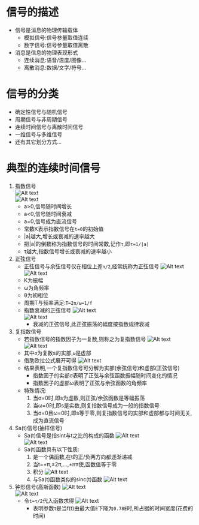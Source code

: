 # 信号的描述
* 信号是消息的物理传输载体
    * 模拟信号:信号参量取值连续
    * 数字信号:信号参量取值离散
* 消息是信息的物理表现形式
    * 连续消息:语音/温度/图像...
    * 离散消息:数据/文字/符号...
# 信号的分类
* 确定性信号与随机信号
* 周期信号与非周期信号
* 连续时间信号与离散时间信号
* 一维信号与多维信号
* 还有其它划分方式...
# 典型的连续时间信号
1. 指数信号    
    ![Alt text](image-73.png)    
    ![Alt text](image-74.png)    
    * a>0,信号随时间增长
    * a<0,信号随时间衰减
    * a=0,信号成为直流信号
    * 常数K表示指数信号在`t=0`的初始值
    * |a|越大,增长或衰减的速率越大
    * 把|a|的倒数称为指数信号的时间常数,记作`τ`,即`τ=1/|a|`
    * τ越大,指数信号增长或衰减的速率越小
2. 正弦信号
    * 正弦信号与余弦信号仅在相位上差`π/2`,经常统称为正弦信号
    ![Alt text](image-75.png)    
    ![Alt text](image-76.png)     
    * K为振幅
    * ω为角频率
    * θ为初相位
    * 周期T与频率满足:`T=2π/ω=1/f`
    * 指数衰减的正弦信号
        ![Alt text](image-77.png)    
        ![Alt text](image-78.png)    
        * 衰减的正弦信号,此正弦振荡的幅度按指数规律衰减    
3. 复指数信号
    * 若指数信号的指数因子为一复数,则称之为复指数信号
    ![Alt text](image-79.png)    
    ![Alt text](image-80.png)    
    * 其中`σ`为复数s的实部,`ω`是虚部
    * 借助欧拉公式展开可得
        ![Alt text](image-81.png)    
    * 结果表明,一个复指数信号可分解为实部(余弦信号)和虚部(正弦信号)
        * 指数因子的实部σ表明了正弦与余弦函数振幅随时间变化的情况
        * 指数因子的虚部ω表明了正弦与余弦函数的角频率
    * 特殊情况:
        1. 当σ=0时,即s为虚数,则正弦/余弦函数是等幅振荡
        2. 当ω=0时,即s是实数,则复指数信号成为一般的指数信号 
        3. 当σ=0且ω=0时,即s等于零,则复指数信号的实部和虚部都与时间无关,成为直流信号
4. Sa(t)信号(抽样信号)
    * Sa(t)信号是指sint与t之比的构成的函数
    ![Alt text](image-82.png)    
    ![Alt text](image-83.png)    
    * Sa(t)函数具有以下性质:
        1. 是一个偶函数,在t的正/负两方向都逐渐递减
        2. 当t=±π,±2π,...,±nπ使,函数值等于零
        3. 积分
            ![Alt text](image-84.png)    
        4. 与Sa(t)函数类似的sinc(t)函数
            ![Alt text](image-85.png)    
5. 钟形信号(高斯函数)
    ![Alt text](image-86.png)    
    ![Alt text](image-87.png)    
    * 令`t=τ/2`代入函数求得
        ![Alt text](image-88.png)    
        * 表明参数τ是当f(t)由最大值`E`下降为`0.78E`时,所占据的时间宽度(花费的时间)
